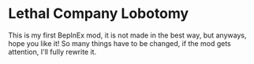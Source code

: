 # Lethal Company Lobotomy
This is my first BepInEx mod, it is not made in the best way, but anyways, hope you like it!
So many things have to be changed, if the mod gets attention, I'll fully rewrite it.
